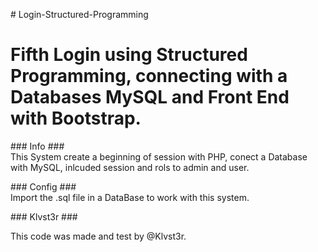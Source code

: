 <html lang="es_MX">
<head>
	<meta charset="utf-8"/>
	<meta name="keywords" content="" />
	<meta name="description" content="" />
	<title>Login-Structured</title>
</head>
<body>
      <p>  
     # Login-Structured-Programming
      </p>
      <h1>
      Fifth Login using Structured Programming, connecting with a Databases MySQL and Front End with Bootstrap.
      </h1>
      <p>
      ### Info ###
      <br/>
      This System create a beginning of session with PHP, conect a Database with MySQL, inlcuded session and rols to admin and user.
      <br/>
      </p>
      <p>
      ### Config ###
      <br/>
      Import the .sql file in a DataBase to work with this system.
      </p>
      <p>
      ### Klvst3r ###
      <br/>
      <p>
      This code was made and test by @Klvst3r.
      </p>
</body>
</html>
